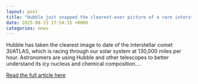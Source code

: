 ```yaml
---
layout: post
title: "Hubble just snapped the clearest-ever picture of a rare interstellar comet"
date: 2025-08-23 17:54:15 +0000
categories: news
---
```


Hubble has taken the clearest image to date of the interstellar comet 3I/ATLAS, which is racing through our solar system at 130,000 miles per hour. Astronomers are using Hubble and other telescopes to better understand its icy nucleus and chemical composition....

[Read the full article here](https://www.sciencedaily.com/releases/2025/08/250818102125.htm)
